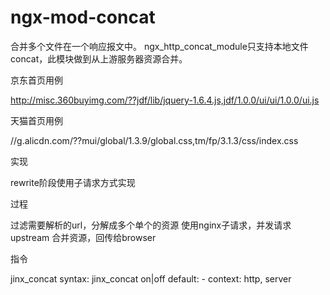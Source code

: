 ngx-mod-concat
====
合并多个文件在一个响应报文中。
ngx_http_concat_module只支持本地文件concat，此模块做到从上游服务器资源合并。

京东首页用例

http://misc.360buyimg.com/??jdf/lib/jquery-1.6.4.js,jdf/1.0.0/ui/ui/1.0.0/ui.js

天猫首页用例

//g.alicdn.com/??mui/global/1.3.9/global.css,tm/fp/3.1.3/css/index.css

实现

  rewrite阶段使用子请求方式实现


过程

  过滤需要解析的url，分解成多个单个的资源
  使用nginx子请求，并发请求upstream
  合并资源，回传给browser


指令

jinx_concat
syntax: jinx_concat on|off
default: -
context: http, server
